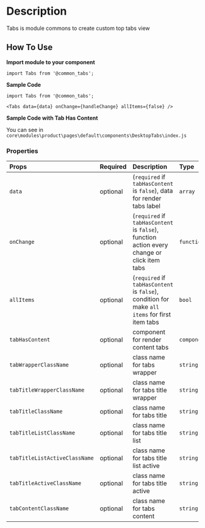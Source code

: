 # Description

Tabs is module commons to create custom top tabs view

## How To Use

**Import module to your component**
```node
import Tabs from '@common_tabs';
```

**Sample Code**
```node
import Tabs from '@common_tabs';

<Tabs data={data} onChange={handleChange} allItems={false} />
```

**Sample Code with Tab Has Content**

You can see in `core\modules\product\pages\default\components\DesktopTabs\index.js`

### Properties
| Props       | Required | Description | Type |
| :---        | :---     | :---        |:---  |
| `data`       | optional    | (`required` if `tabHasContent` is `false`), data for render tabs label | `array` |
| `onChange`       | optional    | (`required` if `tabHasContent` is `false`), function action every change or click item tabs | `function` |
| `allItems`       | optional    | (`required` if `tabHasContent` is `false`), condition for make `all items` for first item tabs | `bool` |
| `tabHasContent`    | optional | component for render content tabs | `component` |
| `tabWrapperClassName` | optional | class name for tabs wrapper | `string` |
| `tabTitleWrapperClassName` | optional | class name for tabs title wrapper | `string` |
| `tabTitleClassName` | optional | class name for tabs title | `string` |
| `tabTitleListClassName` | optional | class name for tabs title list | `string` |
| `tabTitleListActiveClassName` | optional | class name for tabs title list active | `string` |
| `tabTitleActiveClassName` | optional | class name for tabs title active | `string` |
| `tabContentClassName` | optional | class name for tabs content | `string` |

